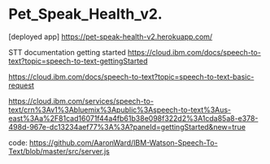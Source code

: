 # Pet_Speak_Health_v2.

[deployed app] https://pet-speak-health-v2.herokuapp.com/

STT documentation getting started
https://cloud.ibm.com/docs/speech-to-text?topic=speech-to-text-gettingStarted

https://cloud.ibm.com/docs/speech-to-text?topic=speech-to-text-basic-request

https://cloud.ibm.com/services/speech-to-text/crn%3Av1%3Abluemix%3Apublic%3Aspeech-to-text%3Aus-east%3Aa%2F81cad16071f44a4fb61b38e098f322d2%3A1cda85a8-e378-498d-967e-dc13234aef77%3A%3A?paneId=gettingStarted&new=true


code:
https://github.com/AaronWard/IBM-Watson-Speech-To-Text/blob/master/src/server.js
